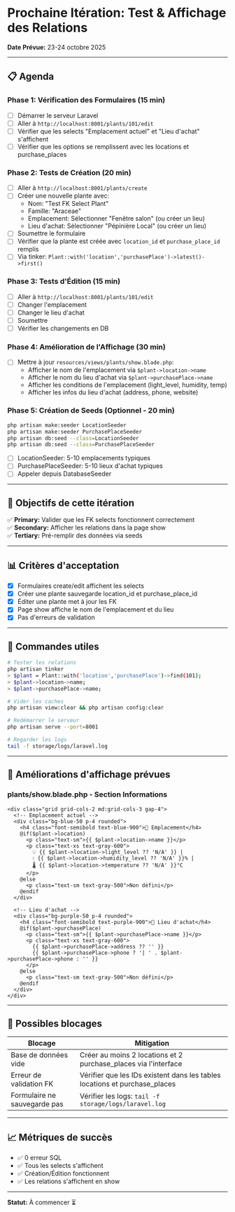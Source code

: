 # Prochaine Itération: Test & Affichage des Relations

**Date Prévue:** 23-24 octobre 2025

---

## 📋 Agenda

### Phase 1: Vérification des Formulaires (15 min)
- [ ] Démarrer le serveur Laravel
- [ ] Aller à `http://localhost:8001/plants/101/edit`
- [ ] Vérifier que les selects "Emplacement actuel" et "Lieu d'achat" s'affichent
- [ ] Vérifier que les options se remplissent avec les locations et purchase_places

### Phase 2: Tests de Création (20 min)
- [ ] Aller à `http://localhost:8001/plants/create`
- [ ] Créer une nouvelle plante avec:
  - Nom: "Test FK Select Plant"
  - Famille: "Araceae"
  - Emplacement: Sélectionner "Fenêtre salon" (ou créer un lieu)
  - Lieu d'achat: Sélectionner "Pépinière Local" (ou créer un lieu)
- [ ] Soumettre le formulaire
- [ ] Vérifier que la plante est créée avec `location_id` et `purchase_place_id` remplis
- [ ] Via tinker: `Plant::with('location','purchasePlace')->latest()->first()`

### Phase 3: Tests d'Édition (15 min)
- [ ] Aller à `http://localhost:8001/plants/101/edit`
- [ ] Changer l'emplacement
- [ ] Changer le lieu d'achat
- [ ] Soumettre
- [ ] Vérifier les changements en DB

### Phase 4: Amélioration de l'Affichage (30 min)
- [ ] Mettre à jour `resources/views/plants/show.blade.php`:
  - Afficher le nom de l'emplacement via `$plant->location->name`
  - Afficher le nom du lieu d'achat via `$plant->purchasePlace->name`
  - Afficher les conditions de l'emplacement (light_level, humidity, temp)
  - Afficher les infos du lieu d'achat (address, phone, website)

### Phase 5: Création de Seeds (Optionnel - 20 min)
```bash
php artisan make:seeder LocationSeeder
php artisan make:seeder PurchasePlaceSeeder
php artisan db:seed --class=LocationSeeder
php artisan db:seed --class=PurchasePlaceSeeder
```

- [ ] LocationSeeder: 5-10 emplacements typiques
- [ ] PurchasePlaceSeeder: 5-10 lieux d'achat typiques
- [ ] Appeler depuis DatabaseSeeder

---

## 🎯 Objectifs de cette itération

✅ **Primary:** Valider que les FK selects fonctionnent correctement  
✅ **Secondary:** Afficher les relations dans la page show  
✅ **Tertiary:** Pré-remplir des données via seeds  

---

## 📊 Critères d'acceptation

- [x] Formulaires create/edit affichent les selects
- [x] Créer une plante sauvegarde location_id et purchase_place_id
- [x] Éditer une plante met à jour les FK
- [x] Page show affiche le nom de l'emplacement et du lieu
- [x] Pas d'erreurs de validation

---

## 🔧 Commandes utiles

```bash
# Tester les relations
php artisan tinker
> $plant = Plant::with('location','purchasePlace')->find(101);
> $plant->location->name;
> $plant->purchasePlace->name;

# Vider les caches
php artisan view:clear && php artisan config:clear

# Redémarrer le serveur
php artisan serve --port=8001

# Regarder les logs
tail -f storage/logs/laravel.log
```

---

## 🎨 Améliorations d'affichage prévues

### plants/show.blade.php - Section Informations

```blade
<div class="grid grid-cols-2 md:grid-cols-3 gap-4">
  <!-- Emplacement actuel -->
  <div class="bg-blue-50 p-4 rounded">
    <h4 class="font-semibold text-blue-900">📍 Emplacement</h4>
    @if($plant->location)
      <p class="text-sm">{{ $plant->location->name }}</p>
      <p class="text-xs text-gray-600">
        💡 {{ $plant->location->light_level ?? 'N/A' }} |
        💧 {{ $plant->location->humidity_level ?? 'N/A' }}% |
        🌡️ {{ $plant->location->temperature ?? 'N/A' }}°C
      </p>
    @else
      <p class="text-sm text-gray-500">Non défini</p>
    @endif
  </div>

  <!-- Lieu d'achat -->
  <div class="bg-purple-50 p-4 rounded">
    <h4 class="font-semibold text-purple-900">🛒 Lieu d'achat</h4>
    @if($plant->purchasePlace)
      <p class="text-sm">{{ $plant->purchasePlace->name }}</p>
      <p class="text-xs text-gray-600">
        {{ $plant->purchasePlace->address ?? '' }}
        {{ $plant->purchasePlace->phone ? '| ' . $plant->purchasePlace->phone : '' }}
      </p>
    @else
      <p class="text-sm text-gray-500">Non défini</p>
    @endif
  </div>
</div>
```

---

## 🚨 Possibles blocages

| Blocage | Mitigation |
|---------|-----------|
| Base de données vide | Créer au moins 2 locations et 2 purchase_places via l'interface |
| Erreur de validation FK | Vérifier que les IDs existent dans les tables locations et purchase_places |
| Formulaire ne sauvegarde pas | Vérifier les logs: `tail -f storage/logs/laravel.log` |

---

## 📈 Métriques de succès

- ✅ 0 erreur SQL
- ✅ Tous les selects s'affichent
- ✅ Création/Édition fonctionnent
- ✅ Les relations s'affichent en show

---

**Statut:** À commencer ⏳
